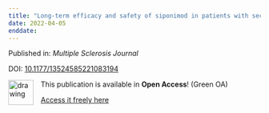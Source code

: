 ```yaml
---
title: "Long-term efficacy and safety of siponimod in patients with secondary progressive multiple sclerosis: Analysis of EXPAND core and extension data up to &gt;5 years"
date: 2022-04-05
enddate:
---
```


Published in: *Multiple Sclerosis Journal*

DOI: [10.1177/13524585221083194](https://doi.org/10.1177/13524585221083194)

<img src="https://upload.wikimedia.org/wikipedia/commons/thumb/9/90/Open_Access_logo_PLoS_white_green.svg/576px-Open_Access_logo_PLoS_white_green.svg.png" alt="drawing" width="50" align="left"/> &nbsp;&nbsp;&nbsp;This publication is available in **Open Access**! (Green OA)

&nbsp;&nbsp;&nbsp;<a href="https://www.ncbi.nlm.nih.gov/pmc/articles/PMC9315196" download>Access it freely here</a>

